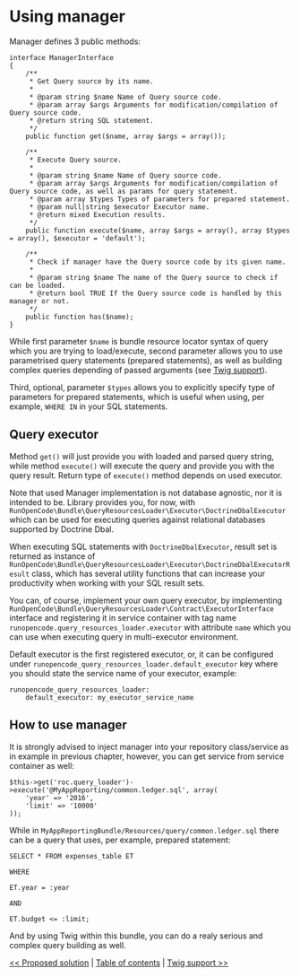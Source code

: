 # Using manager

Manager defines 3 public methods:

    interface ManagerInterface
    {
        /**
         * Get Query source by its name.
         *
         * @param string $name Name of Query source code.
         * @param array $args Arguments for modification/compilation of Query source code.
         * @return string SQL statement.
         */
        public function get($name, array $args = array());
    
        /**
         * Execute Query source.
         *
         * @param string $name Name of Query source code.
         * @param array $args Arguments for modification/compilation of Query source code, as well as params for query statement.
         * @param array $types Types of parameters for prepared statement.
         * @param null|string $executor Executor name.
         * @return mixed Execution results.
         */
        public function execute($name, array $args = array(), array $types = array(), $executor = 'default');
    
        /**
         * Check if manager have the Query source code by its given name.
         *
         * @param string $name The name of the Query source to check if can be loaded.
         * @return bool TRUE If the Query source code is handled by this manager or not.
         */
        public function has($name);
    }
    
    
While first parameter `$name` is bundle resource locator syntax of query 
which you are trying to load/execute, second parameter allows you to use
parametrised query statements (prepared statements), as well as building
complex queries depending of passed arguments (see [Twig support](twig-support.md)).

Third, optional, parameter `$types` allows you to explicitly specify type
of parameters for prepared statements, which is useful when using, per example,
`WHERE IN` in your SQL statements.

## Query executor

Method `get()` will just provide you with loaded and parsed query string,
while method `execute()` will execute the query and provide you with the
query result. Return type of `execute()` method depends on used executor.

Note that used Manager implementation is not database agnostic, nor it 
is intended to be. Library provides you, for now, with 
`RunOpenCode\Bundle\QueryResourcesLoader\Executor\DoctrineDbalExecutor` 
which can be used for executing queries against relational databases
supported by Doctrine Dbal.

When executing SQL statements with `DoctrineDbalExecutor`, result set is
returned as instance of
`RunOpenCode\Bundle\QueryResourcesLoader\Executor\DoctrineDbalExecutorResult`
class, which has several utility functions that can increase your productivity
when working with your SQL result sets.

You can, of course, implement your own query executor, by implementing
`RunOpenCode\Bundle\QueryResourcesLoader\Contract\ExecutorInterface` interface
and registering it in service container with tag name 
`runopencode.query_resources_loader.executor` with attribute `name`
which you can use when executing query in multi-executor environment.
 
Default executor is the first registered executor, or, it can be
configured under `runopencode_query_resources_loader.default_executor`
key where you should state the service name of your executor, example:

    runopencode_query_resources_loader:
        default_executor: my_executor_service_name

## How to use manager

It is strongly advised to inject manager into your repository class/service
as in example in previous chapter, however, you can get service from service
container as well:

    $this->get('roc.query_loader')->execute('@MyAppReporting/common.ledger.sql', array(
        'year' => '2016',
        'limit' => '10000'
    ));
    
While in `MyAppReportingBundle/Resources/query/common.ledger.sql` there can
be a query that uses, per example, prepared statement:
    
    SELECT * FROM expenses_table ET
    
    WHERE
    
    ET.year = :year
    
    AND
    
    ET.budget <= :limit;
    
        
And by using Twig within this bundle, you can do a realy serious and complex
query building as well.        

[<< Proposed solution](proposed-solution.md) | [Table of contents](index.md) | [Twig support >>](twig-support.md)
